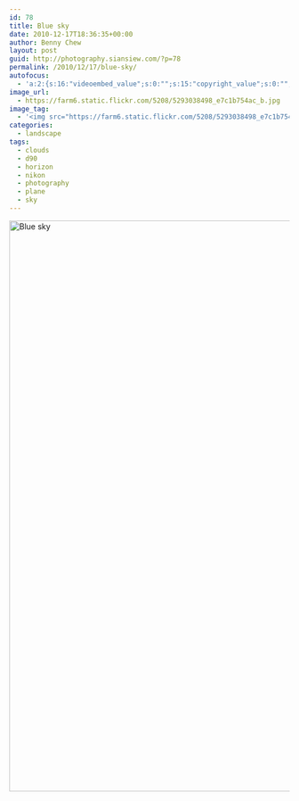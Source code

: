 ```yaml
---
id: 78
title: Blue sky
date: 2010-12-17T18:36:35+00:00
author: Benny Chew
layout: post
guid: http://photography.siansiew.com/?p=78
permalink: /2010/12/17/blue-sky/
autofocus:
  - 'a:2:{s:16:"videoembed_value";s:0:"";s:15:"copyright_value";s:0:"";}'
image_url:
  - https://farm6.static.flickr.com/5208/5293038498_e7c1b754ac_b.jpg
image_tag:
  - '<img src="https://farm6.static.flickr.com/5208/5293038498_e7c1b754ac_b.jpg" />'
categories:
  - landscape
tags:
  - clouds
  - d90
  - horizon
  - nikon
  - photography
  - plane
  - sky
---
```

<a href="https://farm6.static.flickr.com/5208/5293038498_e7c1b754ac_b.jpg" title="Blue sky by siansiew, on Flickr" rel="lightbox"><img src="https://farm6.static.flickr.com/5208/5293038498_e7c1b754ac_b.jpg" width="680" height="1024" alt="Blue sky" /></a>
